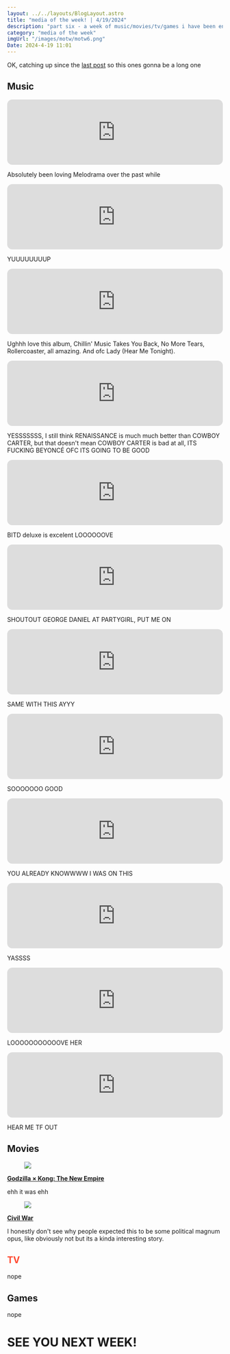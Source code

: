 ```yaml
---
layout: ../../layouts/BlogLayout.astro
title: "media of the week! | 4/19/2024"
description: "part six - a week of music/movies/tv/games i have been enjoying throughout the past week!"
category: "media of the week"
imgUrl: "/images/motw/motw6.png"
Date: 2024-4-19 11:01
---
```


OK, catching up since the [last post](./motw_5) so this ones gonna be a long one

## <span class="npf_color_ross">Music</span>

<iframe style="border-radius:12px" src="https://open.spotify.com/embed/track/6ie2Bw3xLj2JcGowOlcMhb?utm_source=generator" width="100%" height="152" frameBorder="0" allowfullscreen="" allow="autoplay; clipboard-write; encrypted-media; fullscreen; picture-in-picture" loading="lazy"></iframe>

Absolutely been loving Melodrama over the past while

<iframe style="border-radius:12px" src="https://open.spotify.com/embed/track/2tudvzsrR56uom6smgOcSf?utm_source=generator" width="100%" height="152" frameBorder="0" allowfullscreen="" allow="autoplay; clipboard-write; encrypted-media; fullscreen; picture-in-picture" loading="lazy"></iframe>

YUUUUUUUUP

<iframe style="border-radius:12px" src="https://open.spotify.com/embed/track/7z8sOQkzkoT9SCYQSWenjs?utm_source=generator" width="100%" height="152" frameBorder="0" allowfullscreen="" allow="autoplay; clipboard-write; encrypted-media; fullscreen; picture-in-picture" loading="lazy"></iframe>

Ughhh love this album, Chillin' Music Takes You Back, No More Tears, Rollercoaster, all amazing. And ofc Lady (Hear Me Tonight).

<iframe style="border-radius:12px" src="https://open.spotify.com/embed/track/5mUlozUYpdmXVPkj4BW8cA?utm_source=generator" width="100%" height="152" frameBorder="0" allowfullscreen="" allow="autoplay; clipboard-write; encrypted-media; fullscreen; picture-in-picture" loading="lazy"></iframe>

YESSSSSSS, I still think RENAISSANCE is much much better than COWBOY CARTER, but that doesn't mean COWBOY CARTER is bad at all, ITS FUCKING BEYONCÉ OFC ITS GOING TO BE GOOD

<iframe style="border-radius:12px" src="https://open.spotify.com/embed/track/6R7VTiVQhvywHGNNx7mHxX?utm_source=generator" width="100%" height="152" frameBorder="0" allowfullscreen="" allow="autoplay; clipboard-write; encrypted-media; fullscreen; picture-in-picture" loading="lazy"></iframe>

BITD deluxe is excelent LOOOOOOVE

<iframe style="border-radius:12px" src="https://open.spotify.com/embed/track/4KPTu8qSxATFXL3e5sJipW?utm_source=generator" width="100%" height="152" frameBorder="0" allowfullscreen="" allow="autoplay; clipboard-write; encrypted-media; fullscreen; picture-in-picture" loading="lazy"></iframe>

SHOUTOUT GEORGE DANIEL AT PARTYGIRL, PUT ME ON

<iframe style="border-radius:12px" src="https://open.spotify.com/embed/track/3FiPLOhNiB2Ox4ut1jJxE2?utm_source=generator" width="100%" height="152" frameBorder="0" allowfullscreen="" allow="autoplay; clipboard-write; encrypted-media; fullscreen; picture-in-picture" loading="lazy"></iframe>

SAME WITH THIS AYYY

<iframe style="border-radius:12px" src="https://open.spotify.com/embed/track/5vmYMS6FR2b7J57OG0Cscl?utm_source=generator" width="100%" height="152" frameBorder="0" allowfullscreen="" allow="autoplay; clipboard-write; encrypted-media; fullscreen; picture-in-picture" loading="lazy"></iframe>

SOOOOOOO GOOD

<iframe style="border-radius:12px" src="https://open.spotify.com/embed/track/7BoOmRrtNCbIT9yQ4xidk5?utm_source=generator" width="100%" height="152" frameBorder="0" allowfullscreen="" allow="autoplay; clipboard-write; encrypted-media; fullscreen; picture-in-picture" loading="lazy"></iframe>

YOU ALREADY KNOWWWW I WAS ON THIS

<iframe style="border-radius:12px" src="https://open.spotify.com/embed/track/2hcywxHZcxmX27lX5qm8MT?utm_source=generator" width="100%" height="152" frameBorder="0" allowfullscreen="" allow="autoplay; clipboard-write; encrypted-media; fullscreen; picture-in-picture" loading="lazy"></iframe>

YASSSS

<iframe style="border-radius:12px" src="https://open.spotify.com/embed/track/0WbMK4wrZ1wFSty9F7FCgu?utm_source=generator" width="100%" height="152" frameBorder="0" allowfullscreen="" allow="autoplay; clipboard-write; encrypted-media; fullscreen; picture-in-picture" loading="lazy"></iframe>

LOOOOOOOOOOOVE HER

<iframe style="border-radius:12px" src="https://open.spotify.com/embed/track/2TZ1apxMDlubCGMsOxcTbT?utm_source=generator" width="100%" height="152" frameBorder="0" allowfullscreen="" allow="autoplay; clipboard-write; encrypted-media; fullscreen; picture-in-picture" loading="lazy"></iframe>

HEAR ME TF OUT

## <span class="npf_color_chandler">Movies</span>

<div class="npf_row"><figure class="tmblr-full" data-orig-height="1152" data-orig-width="2048"><img src="https://64.media.tumblr.com/d3baafe6b1bd72373806bf6e45c2de44/0dd493062fc7dc18-b9/s2048x3072/996af78db560975ce482caffd34dfed5ea2fd305.pnj" data-orig-height="1152" data-orig-width="2048" srcset="https://64.media.tumblr.com/d3baafe6b1bd72373806bf6e45c2de44/0dd493062fc7dc18-b9/s2048x3072/996af78db560975ce482caffd34dfed5ea2fd305.pnj 2048w" sizes="(max-width: 1280px) 100vw, 1280px"></figure></div>

[**Godzilla × Kong: The New Empire**](https://letterboxd.com/air2earth/film/godzilla-kong-the-new-empire/)

ehh it was ehh

<div class="npf_row"><figure class="tmblr-full" data-orig-height="1152" data-orig-width="2048"><img src="https://64.media.tumblr.com/10629284fd8027ea6f35c2e231e96474/0dd493062fc7dc18-50/s2048x3072/bf928989bf11ad1ef50d836874521f44df2872a1.pnj" data-orig-height="1152" data-orig-width="2048" srcset="https://64.media.tumblr.com/10629284fd8027ea6f35c2e231e96474/0dd493062fc7dc18-50/s2048x3072/bf928989bf11ad1ef50d836874521f44df2872a1.pnj 2048w" sizes="(max-width: 1280px) 100vw, 1280px"></figure></div>

**[Civil War](https://letterboxd.com/air2earth/film/civil-war-2024/)**

I honestly don't see why people expected this to be some political magnum opus, like obviously not but its a kinda interesting story.

## <span style="color: #ff4930">TV</span>

nope

## <span class="npf_color_monica">Games</span>

nope

# <span class="npf_color_rachel">SEE YOU NEXT WEEK!</span>
